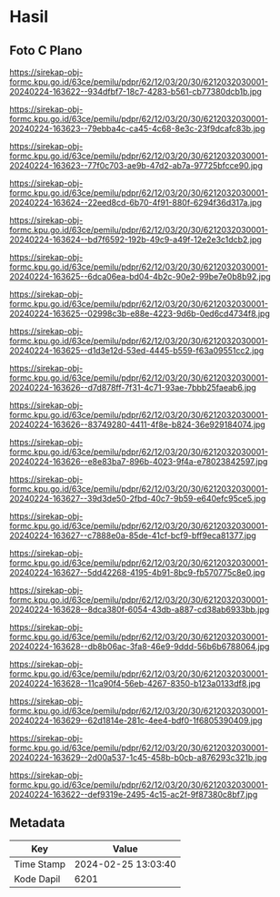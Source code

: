 # Hasil

## Foto C Plano

https://sirekap-obj-formc.kpu.go.id/63ce/pemilu/pdpr/62/12/03/20/30/6212032030001-20240224-163622--934dfbf7-18c7-4283-b561-cb77380dcb1b.jpg

https://sirekap-obj-formc.kpu.go.id/63ce/pemilu/pdpr/62/12/03/20/30/6212032030001-20240224-163623--79ebba4c-ca45-4c68-8e3c-23f9dcafc83b.jpg

https://sirekap-obj-formc.kpu.go.id/63ce/pemilu/pdpr/62/12/03/20/30/6212032030001-20240224-163623--77f0c703-ae9b-47d2-ab7a-97725bfcce90.jpg

https://sirekap-obj-formc.kpu.go.id/63ce/pemilu/pdpr/62/12/03/20/30/6212032030001-20240224-163624--22eed8cd-6b70-4f91-880f-6294f36d317a.jpg

https://sirekap-obj-formc.kpu.go.id/63ce/pemilu/pdpr/62/12/03/20/30/6212032030001-20240224-163624--bd7f6592-192b-49c9-a49f-12e2e3c1dcb2.jpg

https://sirekap-obj-formc.kpu.go.id/63ce/pemilu/pdpr/62/12/03/20/30/6212032030001-20240224-163625--6dca06ea-bd04-4b2c-90e2-99be7e0b8b92.jpg

https://sirekap-obj-formc.kpu.go.id/63ce/pemilu/pdpr/62/12/03/20/30/6212032030001-20240224-163625--02998c3b-e88e-4223-9d6b-0ed6cd4734f8.jpg

https://sirekap-obj-formc.kpu.go.id/63ce/pemilu/pdpr/62/12/03/20/30/6212032030001-20240224-163625--d1d3e12d-53ed-4445-b559-f63a09551cc2.jpg

https://sirekap-obj-formc.kpu.go.id/63ce/pemilu/pdpr/62/12/03/20/30/6212032030001-20240224-163626--d7d878ff-7f31-4c71-93ae-7bbb25faeab6.jpg

https://sirekap-obj-formc.kpu.go.id/63ce/pemilu/pdpr/62/12/03/20/30/6212032030001-20240224-163626--83749280-4411-4f8e-b824-36e929184074.jpg

https://sirekap-obj-formc.kpu.go.id/63ce/pemilu/pdpr/62/12/03/20/30/6212032030001-20240224-163626--e8e83ba7-896b-4023-9f4a-e78023842597.jpg

https://sirekap-obj-formc.kpu.go.id/63ce/pemilu/pdpr/62/12/03/20/30/6212032030001-20240224-163627--39d3de50-2fbd-40c7-9b59-e640efc95ce5.jpg

https://sirekap-obj-formc.kpu.go.id/63ce/pemilu/pdpr/62/12/03/20/30/6212032030001-20240224-163627--c7888e0a-85de-41cf-bcf9-bff9eca81377.jpg

https://sirekap-obj-formc.kpu.go.id/63ce/pemilu/pdpr/62/12/03/20/30/6212032030001-20240224-163627--5dd42268-4195-4b91-8bc9-fb570775c8e0.jpg

https://sirekap-obj-formc.kpu.go.id/63ce/pemilu/pdpr/62/12/03/20/30/6212032030001-20240224-163628--8dca380f-6054-43db-a887-cd38ab6933bb.jpg

https://sirekap-obj-formc.kpu.go.id/63ce/pemilu/pdpr/62/12/03/20/30/6212032030001-20240224-163628--db8b06ac-3fa8-46e9-9ddd-56b6b6788064.jpg

https://sirekap-obj-formc.kpu.go.id/63ce/pemilu/pdpr/62/12/03/20/30/6212032030001-20240224-163628--11ca90f4-56eb-4267-8350-b123a0133df8.jpg

https://sirekap-obj-formc.kpu.go.id/63ce/pemilu/pdpr/62/12/03/20/30/6212032030001-20240224-163629--62d1814e-281c-4ee4-bdf0-1f6805390409.jpg

https://sirekap-obj-formc.kpu.go.id/63ce/pemilu/pdpr/62/12/03/20/30/6212032030001-20240224-163629--2d00a537-1c45-458b-b0cb-a876293c321b.jpg

https://sirekap-obj-formc.kpu.go.id/63ce/pemilu/pdpr/62/12/03/20/30/6212032030001-20240224-163622--def9319e-2495-4c15-ac2f-9f87380c8bf7.jpg


## Metadata

| Key        | Value               |
| ---------- | ------------------- |
| Time Stamp | 2024-02-25 13:03:40 |
| Kode Dapil | 6201                |




